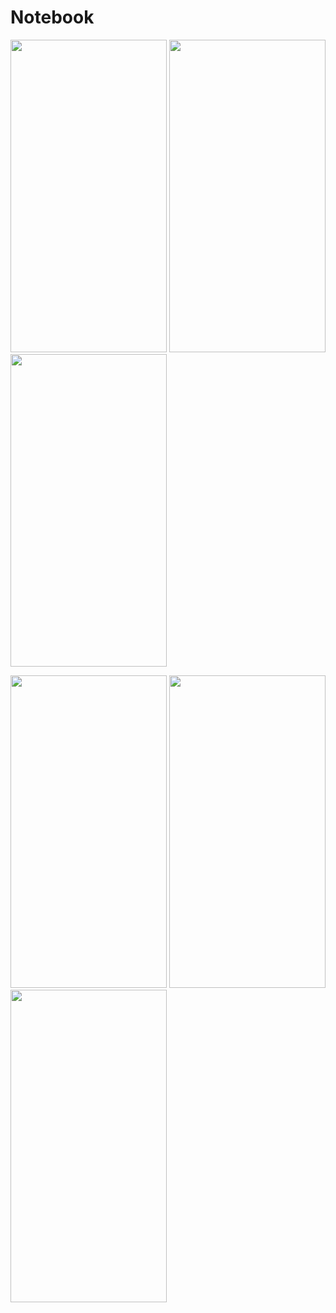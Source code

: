 # Notebook

<p float="left">
  <img src="https://user-images.githubusercontent.com/81459697/201524241-1a7ef309-b2b9-4ac0-98bd-cf41ef17b3a6.png" width="250" height="500">
  <img src="https://user-images.githubusercontent.com/81459697/201524259-56340247-c008-4a43-bd41-aa6e649eb6e3.png" width="250" height="500">
  <img src="https://user-images.githubusercontent.com/81459697/201524266-ab64c699-0458-4067-90c3-246a52554ad9.png" width="250" height="500">
</p>
<p float="left">
  <img src="https://user-images.githubusercontent.com/81459697/201524274-b3dff6d2-178b-484f-8d3e-705e1b5d196a.png" width="250" height="500">
  <img src="https://user-images.githubusercontent.com/81459697/201524282-ba3b3759-cfc3-45c8-b3d4-88b81f89cfd7.png" width="250" height="500">
  <img src="https://user-images.githubusercontent.com/81459697/201524289-0343f26e-cf13-45f1-8363-9bb712b02ff0.png" width="250" height="500">
</p>
